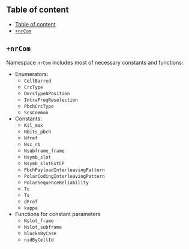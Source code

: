## Table of content

- [Table of content](#table-of-content)
- [`+nrCom`](#nrcom)

## `+nrCom`

Namespace `nrCom` includes most of necessary constants and functions:

- Enumerators:
  - `CellBarred`
  - `CrcType`
  - `DmrsTypeAPosition`
  - `IntraFreqReselection`
  - `PbchCrcType`
  - `ScsCommon`
- Constants:
  - `Kil_max`
  - `Nbits_pbch`
  - `Nfref`
  - `Nsc_rb`
  - `Nsubframe_frame`
  - `Nsymb_slot`
  - `Nsymb_slotExtCP`
  - `PbchPayloadInterleavingPattern`
  - `PolarCodingInterleavingPattern`
  - `PolarSequenceReliability`
  - `Tc`
  - `Ts`
  - `dFref`
  - `kappa`
- Functions for constant parameters
  - `Nslot_frame`
  - `Nslot_subframe`
  - `blocksByCase`
  - `nidByCellId`
